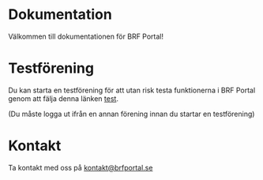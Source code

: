 
# Dokumentation

Välkommen till dokumentationen för BRF Portal!

# Testförening

Du kan starta en testförening för att utan risk testa funktionerna i BRF Portal genom att fälja denna länken [test](https://app.brfportal.se/#/login?test=true).

(Du måste logga ut ifrån en annan förening innan du startar en testförening)

# Kontakt

Ta kontakt med oss på [kontakt@brfportal.se](kontakt@brfportal.se)